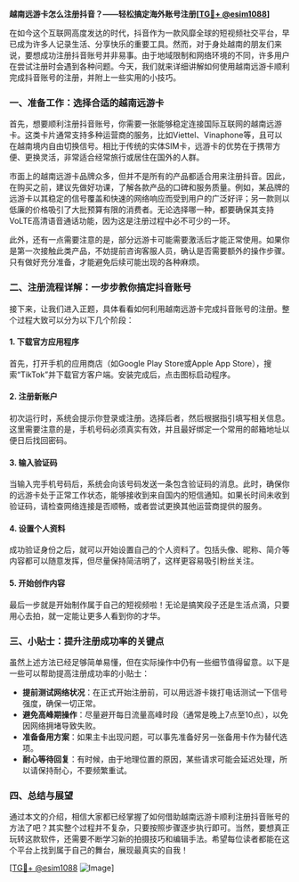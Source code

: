 **越南远游卡怎么注册抖音？——轻松搞定海外账号注册[[TG💪+ @esim1088](https://t.me/s/esim1088)]**

在如今这个互联网高度发达的时代，抖音作为一款风靡全球的短视频社交平台，早已成为许多人记录生活、分享快乐的重要工具。然而，对于身处越南的朋友们来说，要想成功注册抖音账号并非易事。由于地域限制和网络环境的不同，许多用户在尝试注册时会遇到各种问题。今天，我们就来详细讲解如何使用越南远游卡顺利完成抖音账号的注册，并附上一些实用的小技巧。

### 一、准备工作：选择合适的越南远游卡

首先，想要顺利注册抖音账号，你需要一张能够稳定连接国际互联网的越南远游卡。这类卡片通常支持多种运营商的服务，比如Viettel、Vinaphone等，且可以在越南境内自由切换信号。相比于传统的实体SIM卡，远游卡的优势在于携带方便、更换灵活，非常适合经常旅行或居住在国外的人群。

市面上的越南远游卡品牌众多，但并不是所有的产品都适合用来注册抖音。因此，在购买之前，建议先做好功课，了解各款产品的口碑和服务质量。例如，某品牌的远游卡以其稳定的信号覆盖和快速的网络响应而受到用户的广泛好评；另一款则以低廉的价格吸引了大批预算有限的消费者。无论选择哪一种，都要确保其支持VoLTE高清语音通话功能，因为这是注册过程中必不可少的一环。

此外，还有一点需要注意的是，部分远游卡可能需要激活后才能正常使用。如果你是第一次接触此类产品，不妨提前咨询客服人员，确认是否需要额外的操作步骤。只有做好充分准备，才能避免后续可能出现的各种麻烦。

### 二、注册流程详解：一步步教你搞定抖音账号

接下来，让我们进入正题，具体看看如何利用越南远游卡完成抖音账号的注册。整个过程大致可以分为以下几个阶段：

#### 1. 下载官方应用程序

首先，打开手机的应用商店（如Google Play Store或Apple App Store），搜索“TikTok”并下载官方客户端。安装完成后，点击图标启动程序。

#### 2. 注册新账户

初次运行时，系统会提示你登录或注册。选择后者，然后根据指引填写相关信息。这里需要注意的是，手机号码必须真实有效，并且最好绑定一个常用的邮箱地址以便日后找回密码。

#### 3. 输入验证码

当输入完手机号码后，系统会向该号码发送一条包含验证码的消息。此时，确保你的远游卡处于正常工作状态，能够接收到来自国内的短信通知。如果长时间未收到验证码，请检查网络连接是否顺畅，或者尝试更换其他运营商提供的服务。

#### 4. 设置个人资料

成功验证身份之后，就可以开始设置自己的个人资料了。包括头像、昵称、简介等内容都可以随意发挥，但尽量保持简洁明了，这样更容易吸引粉丝关注。

#### 5. 开始创作内容

最后一步就是开始制作属于自己的短视频啦！无论是搞笑段子还是生活点滴，只要用心去拍，就一定能让更多人看到你的才华。

### 三、小贴士：提升注册成功率的关键点

虽然上述方法已经足够简单易懂，但在实际操作中仍有一些细节值得留意。以下是一些可以帮助提高注册成功率的小贴士：

- **提前测试网络状况**：在正式开始注册前，可以用远游卡拨打电话测试一下信号强度，确保一切正常。
- **避免高峰期操作**：尽量避开每日流量高峰时段（通常是晚上7点至10点），以免因网络拥堵导致失败。
- **准备备用方案**：如果主卡出现问题，可以事先准备好另一张备用卡作为替代选项。
- **耐心等待回复**：有时候，由于地理位置的原因，某些请求可能会延迟处理，所以请保持耐心，不要频繁重试。

### 四、总结与展望

通过本文的介绍，相信大家都已经掌握了如何借助越南远游卡顺利注册抖音账号的方法了吧？其实整个过程并不复杂，只要按照步骤逐步执行即可。当然，要想真正玩转这款软件，还需要不断学习新的拍摄技巧和编辑手法。希望每位读者都能在这个平台上找到属于自己的舞台，展现最真实的自我！

[[TG💪+ @esim1088](https://t.me/s/esim1088) ![Image](https://i.postimg.cc/4NQfJmqS/Snipaste-2025-05-13-00-14-12.png)]